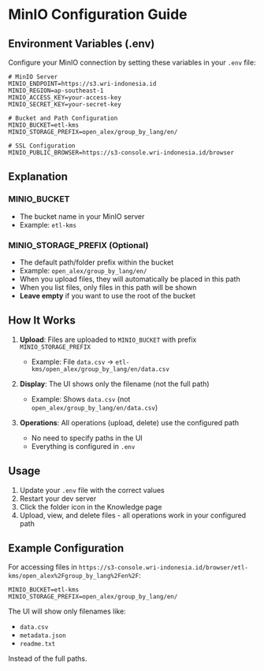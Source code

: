 # MinIO Configuration Guide

## Environment Variables (.env)

Configure your MinIO connection by setting these variables in your `.env` file:

```env
# MinIO Server
MINIO_ENDPOINT=https://s3.wri-indonesia.id
MINIO_REGION=ap-southeast-1
MINIO_ACCESS_KEY=your-access-key
MINIO_SECRET_KEY=your-secret-key

# Bucket and Path Configuration
MINIO_BUCKET=etl-kms
MINIO_STORAGE_PREFIX=open_alex/group_by_lang/en/

# SSL Configuration
MINIO_PUBLIC_BROWSER=https://s3-console.wri-indonesia.id/browser
```

## Explanation

### MINIO_BUCKET
- The bucket name in your MinIO server
- Example: `etl-kms`

### MINIO_STORAGE_PREFIX (Optional)
- The default path/folder prefix within the bucket
- Example: `open_alex/group_by_lang/en/`
- When you upload files, they will automatically be placed in this path
- When you list files, only files in this path will be shown
- **Leave empty** if you want to use the root of the bucket

## How It Works

1. **Upload**: Files are uploaded to `MINIO_BUCKET` with prefix `MINIO_STORAGE_PREFIX`
   - Example: File `data.csv` → `etl-kms/open_alex/group_by_lang/en/data.csv`

2. **Display**: The UI shows only the filename (not the full path)
   - Example: Shows `data.csv` (not `open_alex/group_by_lang/en/data.csv`)

3. **Operations**: All operations (upload, delete) use the configured path
   - No need to specify paths in the UI
   - Everything is configured in `.env`

## Usage

1. Update your `.env` file with the correct values
2. Restart your dev server
3. Click the folder icon in the Knowledge page
4. Upload, view, and delete files - all operations work in your configured path

## Example Configuration

For accessing files in `https://s3-console.wri-indonesia.id/browser/etl-kms/open_alex%2Fgroup_by_lang%2Fen%2F`:

```env
MINIO_BUCKET=etl-kms
MINIO_STORAGE_PREFIX=open_alex/group_by_lang/en/
```

The UI will show only filenames like:
- `data.csv`
- `metadata.json`
- `readme.txt`

Instead of the full paths.

